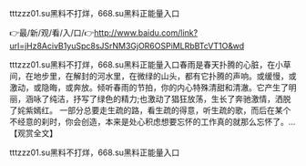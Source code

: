 tttzzz01.su黑料不打烊，668.su黑料正能量入口

👉最/新/观/看/入/口/👉http://www.baidu.com/link?url=jHz8AcivB1yuSpc8sJSrNM3GjOR6OSPiMLRbBTcVT1O&wd

tttzzz01.su黑料不打烊，668.su黑料正能量入口春雨是春天扑腾的心脏，在小草间，在地步里，在解封的河水里，在微绿的山头，都有它扑腾的声响。或缓慢，或激动，或隐晦，或奔放。倾听春雨的节拍，你的内心特殊清甜和清澈。它产生了明丽，涵咏了纯洁，抒写了绿色的精力;也激动了猖狂放荡，生长了奔驰激情，洒脱了姹紫嫣红。
一部分总要走生疏的路，看生疏的得意，听生疏的歌，而后在某个不经意的刹时，你会创造，本来是处心积虑想要忘怀的工作真的就那么忘怀了。...【观赏全文】


tttzzz01.su黑料不打烊，668.su黑料正能量入口
